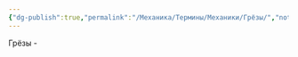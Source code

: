 ```yaml
---
{"dg-publish":true,"permalink":"/Механика/Термины/Механики/Грёзы/","noteIcon":"","created":"2025-09-02T19:54:46.506+03:00","updated":"2025-09-02T19:56:31.900+03:00"}
---
```


Грёзы - 